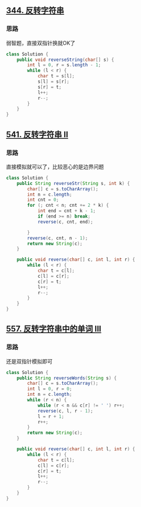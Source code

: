 ## [344. 反转字符串](https://leetcode-cn.com/problems/reverse-string/)

### 思路

弱智题，直接双指针换就OK了

```java
class Solution {
    public void reverseString(char[] s) {
        int l = 0, r = s.length - 1;
        while (l < r) {
            char t = s[l];
            s[l] = s[r];
            s[r] = t;
            l++;
            r--;
        }
    }
}

```

## [541. 反转字符串 II](https://leetcode-cn.com/problems/reverse-string-ii/)

### 思路

直接模拟就可以了，比较恶心的是边界问题

```java
class Solution {
    public String reverseStr(String s, int k) {
        char[] c = s.toCharArray();
        int n = c.length;
        int cnt = 0;
        for (; cnt < n; cnt += 2 * k) {
            int end = cnt + k - 1;
            if (end >= n) break;
            reverse(c, cnt, end);

        }
        reverse(c, cnt, n - 1);
        return new String(c);
    }

    public void reverse(char[] c, int l, int r) {
        while (l < r) {
            char t = c[l];
            c[l] = c[r];
            c[r] = t;
            l++;
            r--;
        }
    }
}

```

## [557. 反转字符串中的单词 III](https://leetcode-cn.com/problems/reverse-words-in-a-string-iii/)

### 思路

还是双指针模拟即可

```java
class Solution {
    public String reverseWords(String s) {
        char[] c = s.toCharArray();
        int l = 0, r = 0;
        int n = c.length;
        while (r < n) {
            while (r < n && c[r] != ' ') r++;
            reverse(c, l, r - 1);
            l = r + 1;
            r++;
        }
        return new String(c);
    }

    public void reverse(char[] c, int l, int r) {
        while (l < r) {
            char t = c[l];
            c[l] = c[r];
            c[r] = t;
            l++;
            r--;
        }
    }
}
```

